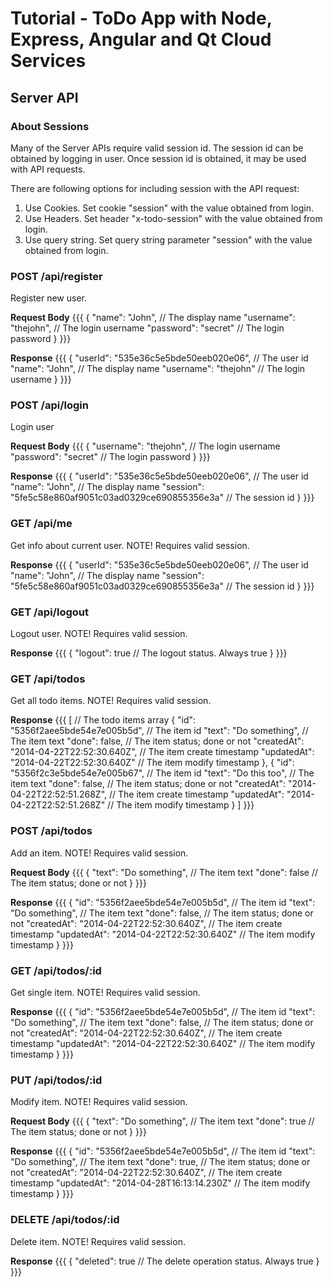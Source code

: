 # Tutorial - ToDo App with Node, Express, Angular and Qt Cloud Services

## Server API

### About Sessions
Many of the Server APIs require valid session id. The session id can be obtained by logging in user. Once session id is obtained, it may be used with API requests.

There are following options for including session with the API request:
1. Use Cookies. Set cookie "session" with the value obtained from login.
2. Use Headers. Set header "x-todo-session" with the value obtained from login.
3. Use query string. Set query string parameter "session" with the value obtained from login.

### POST /api/register
Register new user.

**Request Body**
{{{
{
  "name": "John",         // The display name
  "username": "thejohn",  // The login username
  "password": "secret"    // The login password
}
}}}

**Response**
{{{
{
  "userId": "535e36c5e5bde50eeb020e06",   // The user id
  "name": "John",                         // The display name
  "username": "thejohn"                   // The login username
}
}}}

### POST /api/login
Login user

**Request Body**
{{{
{
  "username": "thejohn",   // The login username
  "password": "secret"     // The login password
}
}}}

**Response**
{{{
{
  "userId": "535e36c5e5bde50eeb020e06",                   // The user id
  "name": "John",                                         // The display name
  "session": "5fe5c58e860af9051c03ad0329ce690855356e3a"   // The session id
}
}}}

### GET /api/me
Get info about current user. NOTE! Requires valid session.

**Response**
{{{
{
  "userId": "535e36c5e5bde50eeb020e06",                   // The user id
  "name": "John",                                         // The display name
  "session": "5fe5c58e860af9051c03ad0329ce690855356e3a"   // The session id
}
}}}

### GET /api/logout
Logout user. NOTE! Requires valid session.

**Response**
{{{
{
  "logout": true   // The logout status. Always true
}
}}}

### GET /api/todos
Get all todo items. NOTE! Requires valid session.

**Response**
{{{
[                                              // The todo items array
  {
    "id": "5356f2aee5bde54e7e005b5d",          // The item id
    "text": "Do something",                    // The item text
    "done": false,                             // The item status; done or not
    "createdAt": "2014-04-22T22:52:30.640Z",   // The item create timestamp
    "updatedAt": "2014-04-22T22:52:30.640Z"    // The item modify timestamp
  },
  {
    "id": "5356f2c3e5bde54e7e005b67",          // The item id
    "text": "Do this too",                     // The item text
    "done": false,                             // The item status; done or not
    "createdAt": "2014-04-22T22:52:51.268Z",   // The item create timestamp
    "updatedAt": "2014-04-22T22:52:51.268Z"    // The item modify timestamp
  }
]
}}}

### POST /api/todos
Add an item. NOTE! Requires valid session.

**Request Body**
{{{
{
  "text": "Do something",                    // The item text
  "done": false                              // The item status; done or not
}
}}}

**Response**
{{{
{
  "id": "5356f2aee5bde54e7e005b5d",          // The item id
  "text": "Do something",                    // The item text
  "done": false,                             // The item status; done or not
  "createdAt": "2014-04-22T22:52:30.640Z",   // The item create timestamp
  "updatedAt": "2014-04-22T22:52:30.640Z"    // The item modify timestamp
}
}}}

### GET      /api/todos/:id
Get single item. NOTE! Requires valid session.

**Response**
{{{
{
  "id": "5356f2aee5bde54e7e005b5d",          // The item id
  "text": "Do something",                    // The item text
  "done": false,                             // The item status; done or not
  "createdAt": "2014-04-22T22:52:30.640Z",   // The item create timestamp
  "updatedAt": "2014-04-22T22:52:30.640Z"    // The item modify timestamp
}
}}}

### PUT /api/todos/:id
Modify item. NOTE! Requires valid session.

**Request Body**
{{{
{
  "text": "Do something",                    // The item text
  "done": true                               // The item status; done or not
}
}}}

**Response**
{{{
{
  "id": "5356f2aee5bde54e7e005b5d",          // The item id
  "text": "Do something",                    // The item text
  "done": true,                              // The item status; done or not
  "createdAt": "2014-04-22T22:52:30.640Z",   // The item create timestamp
  "updatedAt": "2014-04-28T16:13:14.230Z"    // The item modify timestamp
}
}}}

### DELETE   /api/todos/:id
Delete item. NOTE! Requires valid session.

**Response**
{{{
{
  "deleted": true   // The delete operation status. Always true
}
}}}
